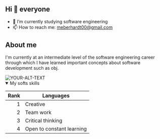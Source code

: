 ## Hi 👋 everyone

- 🌱 I’m currently studying software engineering
- 📫 How to reach me: meberhardt00@gmail.com

## About me
I'm currently at an intermediate level of the software engineering career through 
which I have learned important concepts about software development such as obj. 


<picture>
 <source media="(prefers-color-scheme: dark)" srcset="[YOUR-DARKMODE-IMAGE](https://github.com/Nebulosis098/nebulosis098/blob/main/GSKqvpQXwAAJDhp.jpeg?raw=true)">
 <source media="(prefers-color-scheme: light)" srcset="[YOUR-LIGHTMODE-IMAGE](https://github.com/Nebulosis098/nebulosis098/blob/main/GSKqvpQXwAAJDhp.jpeg?raw=true)">
 <img alt="YOUR-ALT-TEXT" src="[YOUR-DEFAULT-IMAGE](https://github.com/Nebulosis098/nebulosis098/blob/main/GSKqvpQXwAAJDhp.jpeg?raw=true)">
</picture>

<details open>
<summary>My softs skills</summary>

| Rank | Languages |
|-----:|-----------|
|     1| Creative  |
|     2| Team work |
|     3| Critical thinking|
|     4| Open to constant learning|

</details>

<!-- TO DO: add more details about me later -->

